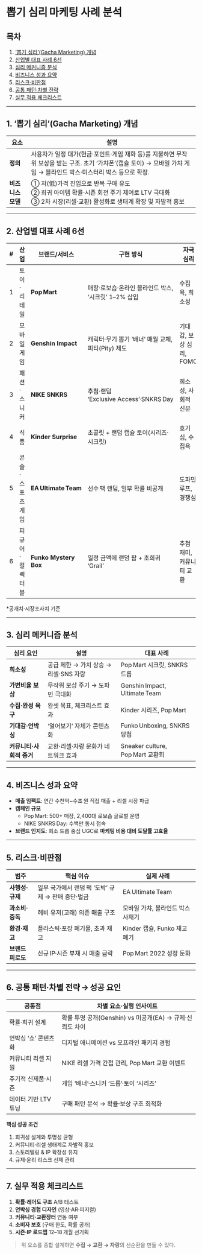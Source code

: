 # 뽑기 심리 마케팅 사례 분석

## 목차
1. [‘뽑기 심리’(Gacha Marketing) 개념](#개념)
2. [산업별 대표 사례 6선](#사례)
3. [심리 메커니즘 분석](#심리)
4. [비즈니스 성과 요약](#성과)
5. [리스크·비판점](#리스크)
6. [공통 패턴·차별 전략](#패턴)
7. [실무 적용 체크리스트](#체크리스트)

---

<a name="개념"></a>
## 1. ‘뽑기 심리’(Gacha Marketing) 개념

| 요소 | 설명 |
|------|------|
| **정의** | 사용자가 일정 대가(현금·포인트·게임 재화 등)를 지불하면 무작위 보상을 받는 구조. 초기 ‘가챠폰’(캡슐 토이) → 모바일 가챠 게임 → 블라인드 박스·미스터리 박스 등으로 확장. |
| **비즈니스 모델** | ① 저(低)가격 진입으로 반복 구매 유도<br>② 희귀 아이템 확률·시즌 회전 주기 제어로 LTV 극대화<br>③ 2차 시장(리셀·교환) 활성화로 생태계 확장 및 자발적 홍보 |

---

<a name="사례"></a>
## 2. 산업별 대표 사례 6선

| # | 산업 | 브랜드/서비스 | 구현 방식 | 자극 심리 | 비즈니스 성과* |
|---|------|---------------|-----------|-----------|----------------|
| 1 | 토이·리테일 | **Pop Mart** | 매장·로보숍·온라인 블라인드 박스, ‘시크릿’ 1–2% 삽입 | 수집욕, 희소성 | 2024 매출 130.4 억 위안, 해외 비중 40% |
| 2 | 모바일 게임 | **Genshin Impact** | 캐릭터·무기 뽑기 ‘배너’ 매월 교체, 피티(Pity) 제도 | 기대감, 보상 심리, FOMO | 2024 모바일 매출 7 억 USD (누적 > 40 억) |
| 3 | 패션·스니커 | **NIKE SNKRS** | 추첨·랜덤 ‘Exclusive Access’·SNKRS Day | 희소성, 사회적 신분 | 한정 드롭마다 수 초 내 품절, 브랜드 매출 견인 |
| 4 | 식품 | **Kinder Surprise** | 초콜릿 + 랜덤 캡슐 토이(시리즈·시크릿) | 호기심, 수집욕 | 1974~현재 300 억 개 이상 판매 |
| 5 | 콘솔·스포츠게임 | **EA Ultimate Team** | 선수 팩 랜덤, 일부 확률 비공개 | 도파민 루프, 경쟁심 | FY21 매출 16 억 USD |
| 6 | 피규어·컬렉터블 | **Funko Mystery Box** | 일정 금액에 랜덤 팝 + 초희귀 ‘Grail’ | 추첨 재미, 커뮤니티 교환 | 2024 블라인드 박스 5,500 만 USD |

\*공개치·시장조사치 기준

---

<a name="심리"></a>
## 3. 심리 메커니즘 분석

| 심리 요인 | 설명 | 대표 사례 |
|-----------|------|-----------|
| **희소성** | 공급 제한 → 가치 상승 → 리셀·SNS 자랑 | Pop Mart 시크릿, SNKRS 드롭 |
| **가변비율 보상** | 무작위 보상 주기 → 도파민 극대화 | Genshin Impact, Ultimate Team |
| **수집·완성 욕구** | 완셋 목표, 체크리스트 효과 | Kinder 시리즈, Pop Mart |
| **기대감·언박싱** | ‘열어보기’ 자체가 콘텐츠화 | Funko Unboxing, SNKRS 당첨 |
| **커뮤니티·사회적 증거** | 교환·리셀·자랑 문화가 네트워크 효과 | Sneaker culture, Pop Mart 교환회 |

---

<a name="성과"></a>
## 4. 비즈니스 성과 요약

- **매출 임팩트**: 연간 수천억~수조 원 직접 매출 + 리셀 시장 파급  
- **캠페인 규모**  
  - Pop Mart: 500+ 매장, 2,400대 로보숍 글로벌 운영  
  - NIKE SNKRS Day: 수백만 동시 접속  
- **브랜드 인지도**: 희소 드롭 중심 UGC로 **마케팅 비용 대비 도달률 고효율**

---

<a name="리스크"></a>
## 5. 리스크·비판점

| 범주 | 핵심 이슈 | 실제 사례 |
|------|-----------|-----------|
| **사행성·규제** | 일부 국가에서 랜덤 팩 ‘도박’ 규제 → 판매 중단·벌금 | EA Ultimate Team |
| **과소비·중독** | 헤비 유저(고래) 의존 매출 구조 | 모바일 가챠, 블라인드 박스 사재기 |
| **환경·재고** | 플라스틱·포장 폐기물, 초과 재고 | Kinder 캡슐, Funko 재고 폐기 |
| **브랜드 피로도** | 신규 IP·시즌 부재 시 매출 급락 | Pop Mart 2022 성장 둔화 |

---

<a name="패턴"></a>
## 6. 공통 패턴·차별 전략 → 성공 요인

| 공통점 | 차별 요소·실행 인사이트 |
|--------|-----------------------|
| 확률·희귀 설계 | 확률 투명 공개(Genshin) vs 미공개(EA) → 규제·신뢰도 차이 |
| 언박싱 ‘쇼’ 콘텐츠화 | 디지털 애니메이션 vs 오프라인 패키지 경험 |
| 커뮤니티 리셀 지원 | NIKE 리셀 가격 간접 관리, Pop Mart 교환 이벤트 |
| 주기적 신제품·시즌 | 게임 ‘배너’·스니커 ‘드롭’·토이 ‘시리즈’ |
| 데이터 기반 LTV 튜닝 | 구매 패턴 분석 → 확률·보상 구조 최적화 |

**핵심 성공 조건**
1. 희귀성 설계와 투명성 균형  
2. 커뮤니티·리셀 생태계로 자발적 홍보  
3. 스토리텔링 & IP 확장성 유지  
4. 규제·윤리 리스크 선제 관리  

---

<a name="체크리스트"></a>
## 7. 실무 적용 체크리스트

1. **확률·레어도 구조** A/B 테스트  
2. **언박싱 경험 디자인** (영상·AR·피지컬)  
3. **커뮤니티·교환장터** 연동 여부  
4. **소비자 보호** (구매 한도, 확률 공개)  
5. **시즌·IP 로드맵** 12–18 개월 선기획  

> 위 요소를 종합 설계하면 **수집 → 교환 → 자랑**의 선순환을 만들 수 있다.
